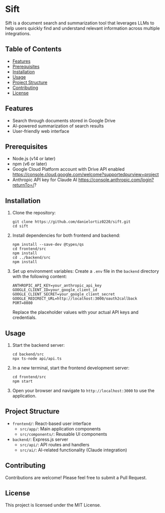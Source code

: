 # Sift

Sift is a document search and summarization tool that leverages LLMs to help users quickly find and understand relevant information across multiple integrations.

## Table of Contents
- [Features](#features)
- [Prerequisites](#prerequisites)
- [Installation](#installation)
- [Usage](#usage)
- [Project Structure](#project-structure)
- [Contributing](#contributing)
- [License](#license)

## Features
- Search through documents stored in Google Drive
- AI-powered summarization of search results
- User-friendly web interface

## Prerequisites
- Node.js (v14 or later)
- npm (v6 or later)
- Google Cloud Platform account with Drive API enabled https://console.cloud.google.com/welcome?supportedpurview=project
- Anthropic API key for Claude AI https://console.anthropic.com/login?returnTo=/?

## Installation

1. Clone the repository:
   ```
   git clone https://github.com/danielortiz0220/sift.git
   cd sift
   ```

2. Install dependencies for both frontend and backend:
   ```
   npm install --save-dev @types/qs
   cd frontend/src
   npm install
   cd ../backend/src
   npm install
   ```

3. Set up environment variables:
   Create a `.env` file in the `backend` directory with the following content:
   ```
   ANTHROPIC_API_KEY=your_anthropic_api_key
   GOOGLE_CLIENT_ID=your_google_client_id
   GOOGLE_CLIENT_SECRET=your_google_client_secret
   GOOGLE_REDIRECT_URL=http://localhost:3000/oauth2callback
   PORT=8080
   ```
   Replace the placeholder values with your actual API keys and credentials.

## Usage

1. Start the backend server:
   ```
   cd backend/src
   npx ts-node api/api.ts
   ```

2. In a new terminal, start the frontend development server:
   ```
   cd frontend/src
   npm start
   ```

3. Open your browser and navigate to `http://localhost:3000` to use the application.

## Project Structure

- `frontend/`: React-based user interface
  - `src/app/`: Main application components
  - `src/components/`: Reusable UI components
- `backend/`: Express.js server
  - `src/api/`: API routes and handlers
  - `src/ai/`: AI-related functionality (Claude integration)

## Contributing

Contributions are welcome! Please feel free to submit a Pull Request.

## License

This project is licensed under the MIT License.
